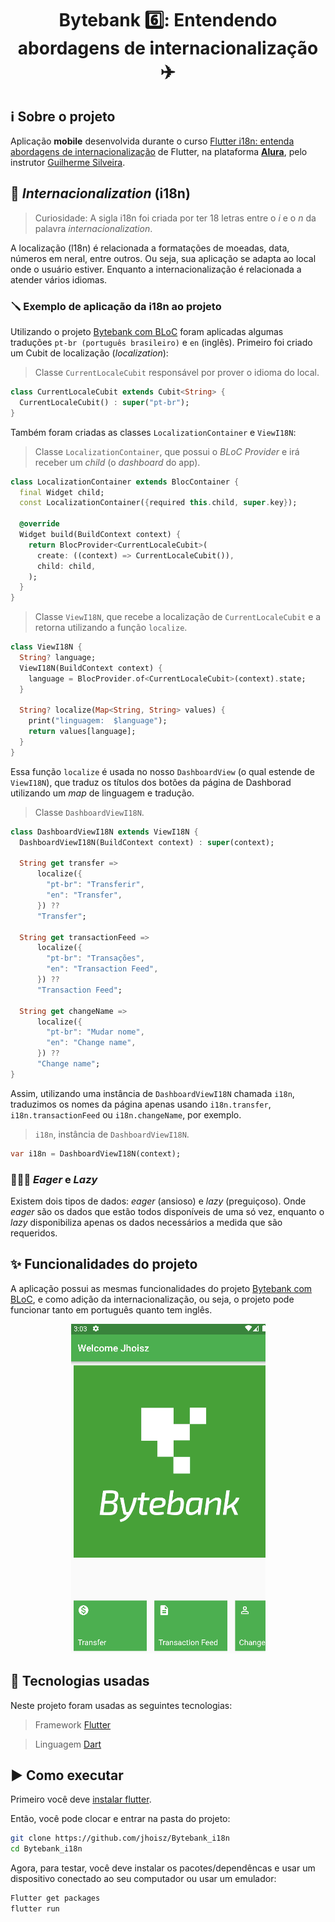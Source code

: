 <h1 align="center"> Bytebank 6️⃣: Entendendo abordagens de internacionalização ✈️ </h1>

## ℹ️ Sobre o projeto

Aplicação **mobile** desenvolvida durante o curso [Flutter i18n: entenda abordagens de internacionalização](https://cursos.alura.com.br/course/flutter-i18n-internacionalizacao) de Flutter, na plataforma **[Alura](https://www.alura.com.br/)**, pelo instrutor [Guilherme Silveira](https://cursos.alura.com.br/user/guilherme-silveira).

## 🧳 _Internacionalization_ (i18n)

> Curiosidade: A sigla i18n foi criada por ter 18 letras entre o _i_ e o _n_ da palavra _internacionalization_.

A localização (l18n) é relacionada a formatações de moeadas, data, números em neral, entre outros. Ou seja, sua aplicação se adapta ao local onde o usuário estiver. Enquanto a internacionalização é relacionada a atender vários idiomas.

### 🪛 Exemplo de aplicação da i18n ao projeto

Utilizando o projeto [Bytebank com BLoC](https://github.com/jhoisz/Bytebank_BLoC) foram aplicadas algumas traduções `pt-br (português brasileiro)` e `en` (inglês). Primeiro foi criado um Cubit de localização (_localization_):

> Classe `CurrentLocaleCubit` responsável por prover o idioma do local.

```dart
class CurrentLocaleCubit extends Cubit<String> {
  CurrentLocaleCubit() : super("pt-br");
}
```

Também foram criadas as classes `LocalizationContainer` e `ViewI18N`:

> Classe `LocalizationContainer`, que possui o _BLoC Provider_ e irá receber um _child_ (o _dashboard_ do app).

```dart
class LocalizationContainer extends BlocContainer {
  final Widget child;
  const LocalizationContainer({required this.child, super.key});

  @override
  Widget build(BuildContext context) {
    return BlocProvider<CurrentLocaleCubit>(
      create: ((context) => CurrentLocaleCubit()),
      child: child,
    );
  }
}
```

> Classe `ViewI18N`, que recebe a localização de `CurrentLocaleCubit` e a retorna utilizando a função `localize`.

```dart
class ViewI18N {
  String? language;
  ViewI18N(BuildContext context) {
    language = BlocProvider.of<CurrentLocaleCubit>(context).state;
  }

  String? localize(Map<String, String> values) {
    print("linguagem:  $language");
    return values[language];
  }
}
```

Essa função `localize` é usada no nosso `DashboardView` (o qual estende de `ViewI18N`), que traduz os títulos dos botões da página de Dashborad utilizando um _map_ de linguagem e tradução.

> Classe `DashboardViewI18N`.

```dart
class DashboardViewI18N extends ViewI18N {
  DashboardViewI18N(BuildContext context) : super(context);

  String get transfer =>
      localize({
        "pt-br": "Transferir",
        "en": "Transfer",
      }) ??
      "Transfer";

  String get transactionFeed =>
      localize({
        "pt-br": "Transações",
        "en": "Transaction Feed",
      }) ??
      "Transaction Feed";

  String get changeName =>
      localize({
        "pt-br": "Mudar nome",
        "en": "Change name",
      }) ??
      "Change name";
}
```

Assim, utilizando uma instância de `DashboardViewI18N` chamada `i18n`, traduzimos os nomes da página apenas usando `i18n.transfer`, `i18n.transactionFeed` ou `i18n.changeName`, por exemplo.

> `i18n`, instância de `DashboardViewI18N`.

```dart
var i18n = DashboardViewI18N(context);

```

### 🕵🏻‍♀️ _Eager_ e _Lazy_

Existem dois tipos de dados: _eager_ (ansioso) e _lazy_ (preguiçoso). Onde _eager_ são os dados que estão todos disponíveis de uma só vez, enquanto o _lazy_ disponibiliza apenas os dados necessários a medida que são requeridos.

## :sparkles: Funcionalidades do projeto

A aplicação possui as mesmas funcionalidades do projeto [Bytebank com BLoC](https://github.com/jhoisz/Bytebank_BLoC), e como adição da internacionalização, ou seja, o projeto pode funcionar tanto em português quanto tem inglês.

<p align="center">
  <img src="https://github.com/jhoisz/Bytebank_i18n/blob/main/i18n.gif" alt= "Gif colorido da aplicação desenvolvida." />
</p>

## :hammer: Tecnologias usadas

Neste projeto foram usadas as seguintes tecnologias:

> Framework [Flutter](https://flutter.dev/)

> Linguagem [Dart](https://dart.dev/)

## :arrow_forward: Como executar

Primeiro você deve [instalar flutter](https://docs.flutter.dev/get-started/install).

Então, você pode clocar e entrar na pasta do projeto:

```bash
git clone https://github.com/jhoisz/Bytebank_i18n
cd Bytebank_i18n
```

Agora, para testar, você deve instalar os pacotes/dependêncas e usar um dispositivo conectado ao seu computador ou usar um emulador:

```bash
Flutter get packages
flutter run
```
